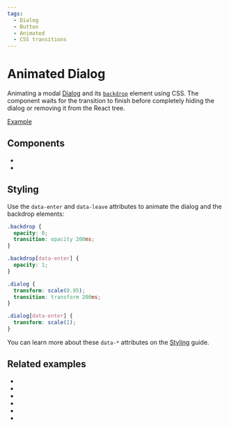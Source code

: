 ```yaml
---
tags:
  - Dialog
  - Button
  - Animated
  - CSS transitions
---
```


# Animated Dialog

<div data-description>

Animating a modal [Dialog](/components/dialog) and its [`backdrop`](/reference/dialog#backdrop) element using CSS. The component waits for the transition to finish before completely hiding the dialog or removing it from the React tree.

</div>

<div data-tags></div>

<a href="./index.tsx" data-playground>Example</a>

## Components

<div data-cards="components">

- [](/components/dialog)
- [](/components/button)

</div>

## Styling

Use the `data-enter` and `data-leave` attributes to animate the dialog and the backdrop elements:

```css
.backdrop {
  opacity: 0;
  transition: opacity 200ms;
}

.backdrop[data-enter] {
  opacity: 1;
}

.dialog {
  transform: scale(0.95);
  transition: transform 200ms;
}

.dialog[data-enter] {
  transform: scale(1);
}
```

You can learn more about these `data-*` attributes on the [Styling](/guide/styling) guide.

## Related examples

<div data-cards="examples">

- [](/examples/disclosure-animated)
- [](/examples/combobox-animated)
- [](/examples/select-animated)
- [](/examples/tab-panel-animated)
- [](/examples/dialog-combobox-tab-command-menu)
- [](/examples/menubar-navigation)

</div>
